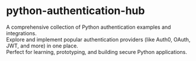# python-authentication-hub

A comprehensive collection of Python authentication examples and integrations.  
Explore and implement popular authentication providers (like Auth0, OAuth, JWT, and more) in one place.  
Perfect for learning, prototyping, and building secure Python applications.
